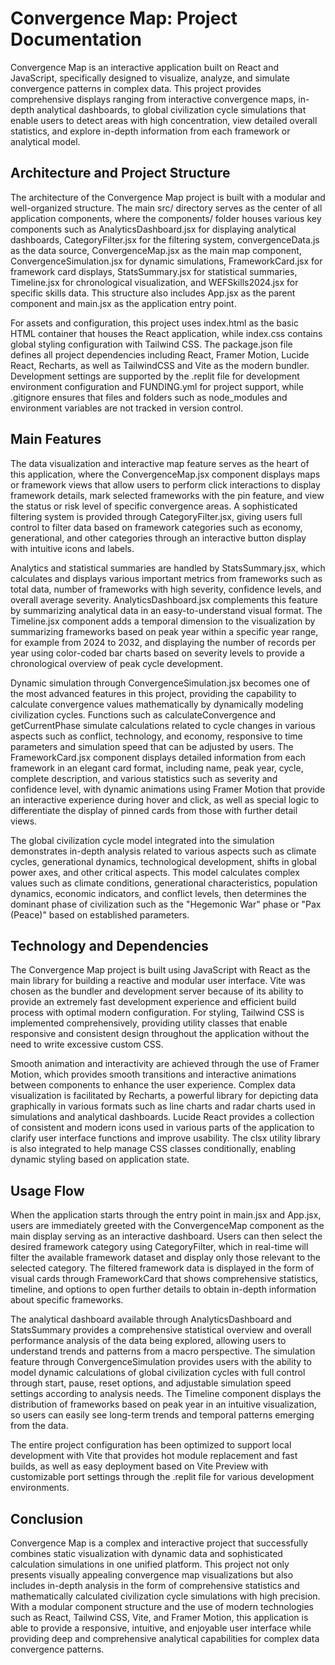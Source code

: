 # Convergence Map: Project Documentation

Convergence Map is an interactive application built on React and JavaScript, specifically designed to visualize, analyze, and simulate convergence patterns in complex data. This project provides comprehensive displays ranging from interactive convergence maps, in-depth analytical dashboards, to global civilization cycle simulations that enable users to detect areas with high concentration, view detailed overall statistics, and explore in-depth information from each framework or analytical model.

## Architecture and Project Structure

The architecture of the Convergence Map project is built with a modular and well-organized structure. The main src/ directory serves as the center of all application components, where the components/ folder houses various key components such as AnalyticsDashboard.jsx for displaying analytical dashboards, CategoryFilter.jsx for the filtering system, convergenceData.js as the data source, ConvergenceMap.jsx as the main map component, ConvergenceSimulation.jsx for dynamic simulations, FrameworkCard.jsx for framework card displays, StatsSummary.jsx for statistical summaries, Timeline.jsx for chronological visualization, and WEFSkills2024.jsx for specific skills data. This structure also includes App.jsx as the parent component and main.jsx as the application entry point.

For assets and configuration, this project uses index.html as the basic HTML container that houses the React application, while index.css contains global styling configuration with Tailwind CSS. The package.json file defines all project dependencies including React, Framer Motion, Lucide React, Recharts, as well as TailwindCSS and Vite as the modern bundler. Development settings are supported by the .replit file for development environment configuration and FUNDING.yml for project support, while .gitignore ensures that files and folders such as node_modules and environment variables are not tracked in version control.

## Main Features

The data visualization and interactive map feature serves as the heart of this application, where the ConvergenceMap.jsx component displays maps or framework views that allow users to perform click interactions to display framework details, mark selected frameworks with the pin feature, and view the status or risk level of specific convergence areas. A sophisticated filtering system is provided through CategoryFilter.jsx, giving users full control to filter data based on framework categories such as economy, generational, and other categories through an interactive button display with intuitive icons and labels.

Analytics and statistical summaries are handled by StatsSummary.jsx, which calculates and displays various important metrics from frameworks such as total data, number of frameworks with high severity, confidence levels, and overall average severity. AnalyticsDashboard.jsx complements this feature by summarizing analytical data in an easy-to-understand visual format. The Timeline.jsx component adds a temporal dimension to the visualization by summarizing frameworks based on peak year within a specific year range, for example from 2024 to 2032, and displaying the number of records per year using color-coded bar charts based on severity levels to provide a chronological overview of peak cycle development.

Dynamic simulation through ConvergenceSimulation.jsx becomes one of the most advanced features in this project, providing the capability to calculate convergence values mathematically by dynamically modeling civilization cycles. Functions such as calculateConvergence and getCurrentPhase simulate calculations related to cycle changes in various aspects such as conflict, technology, and economy, responsive to time parameters and simulation speed that can be adjusted by users. The FrameworkCard.jsx component displays detailed information from each framework in an elegant card format, including name, peak year, cycle, complete description, and various statistics such as severity and confidence level, with dynamic animations using Framer Motion that provide an interactive experience during hover and click, as well as special logic to differentiate the display of pinned cards from those with further detail views.

The global civilization cycle model integrated into the simulation demonstrates in-depth analysis related to various aspects such as climate cycles, generational dynamics, technological development, shifts in global power axes, and other critical aspects. This model calculates complex values such as climate conditions, generational characteristics, population dynamics, economic indicators, and conflict levels, then determines the dominant phase of civilization such as the "Hegemonic War" phase or "Pax (Peace)" based on established parameters.

## Technology and Dependencies

The Convergence Map project is built using JavaScript with React as the main library for building a reactive and modular user interface. Vite was chosen as the bundler and development server because of its ability to provide an extremely fast development experience and efficient build process with optimal modern configuration. For styling, Tailwind CSS is implemented comprehensively, providing utility classes that enable responsive and consistent design throughout the application without the need to write excessive custom CSS.

Smooth animation and interactivity are achieved through the use of Framer Motion, which provides smooth transitions and interactive animations between components to enhance the user experience. Complex data visualization is facilitated by Recharts, a powerful library for depicting data graphically in various formats such as line charts and radar charts used in simulations and analytical dashboards. Lucide React provides a collection of consistent and modern icons used in various parts of the application to clarify user interface functions and improve usability. The clsx utility library is also integrated to help manage CSS classes conditionally, enabling dynamic styling based on application state.

## Usage Flow

When the application starts through the entry point in main.jsx and App.jsx, users are immediately greeted with the ConvergenceMap component as the main display serving as an interactive dashboard. Users can then select the desired framework category using CategoryFilter, which in real-time will filter the available framework dataset and display only those relevant to the selected category. The filtered framework data is displayed in the form of visual cards through FrameworkCard that shows comprehensive statistics, timeline, and options to open further details to obtain in-depth information about specific frameworks.

The analytical dashboard available through AnalyticsDashboard and StatsSummary provides a comprehensive statistical overview and overall performance analysis of the data being explored, allowing users to understand trends and patterns from a macro perspective. The simulation feature through ConvergenceSimulation provides users with the ability to model dynamic calculations of global civilization cycles with full control through start, pause, reset options, and adjustable simulation speed settings according to analysis needs. The Timeline component displays the distribution of frameworks based on peak year in an intuitive visualization, so users can easily see long-term trends and temporal patterns emerging from the data.

The entire project configuration has been optimized to support local development with Vite that provides hot module replacement and fast builds, as well as easy deployment based on Vite Preview with customizable port settings through the .replit file for various development environments.

## Conclusion

Convergence Map is a complex and interactive project that successfully combines static visualization with dynamic data and sophisticated calculation simulations in one unified platform. This project not only presents visually appealing convergence map visualizations but also includes in-depth analysis in the form of comprehensive statistics and mathematically calculated civilization cycle simulations with high precision. With a modular component structure and the use of modern technologies such as React, Tailwind CSS, Vite, and Framer Motion, this application is able to provide a responsive, intuitive, and enjoyable user interface while providing deep and comprehensive analytical capabilities for complex data convergence patterns.
